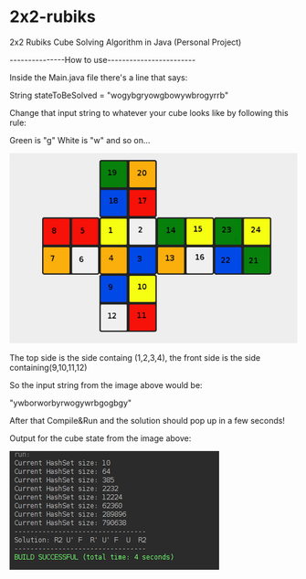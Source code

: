 # 2x2-rubiks

2x2 Rubiks Cube Solving Algorithm in Java (Personal Project)

---------------How to use------------------------

Inside the Main.java file there's a line that says:

  String stateToBeSolved = \"wogybgryowgbowywbrogyrrb\"

Change that input string to whatever your cube looks like by following this rule:

Green is "g"
White is "w"
and so on...

![Sample](sample_input.jpg)

The top side is the side containg (1,2,3,4), the front side is the side containing(9,10,11,12)

So the input string from the image above would be:

"ywborworbyrwogywrbgogbgy"



After that Compile&Run and the solution should pop up in a few seconds!

Output for the cube state from the image above:

![OutputExample](example_output.png)
